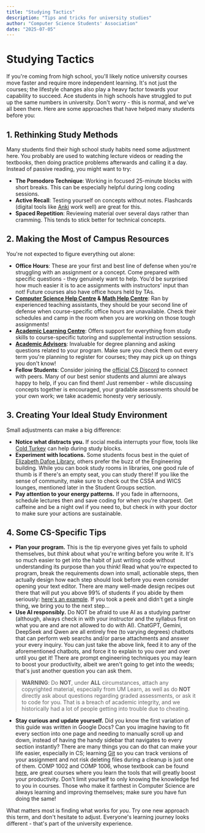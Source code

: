 ```yaml
---
title: "Studying Tactics"
description: "Tips and tricks for university studies"
author: "Computer Science Students' Association"
date: "2025-07-05"
---
```


# Studying Tactics

If you're coming from high school, you'll likely notice university courses move faster and require more independent learning. It's not just the courses; the lifestyle changes also play a heavy factor towards your capability to succeed. Ace students in high schools have struggled to put up the same numbers in university. Don't worry - this is normal, and we've all been there. Here are some approaches that have helped many students before you:

## 1. **Rethinking Study Methods**

Many students find their high school study habits need some adjustment here. You probably are used to watching lecture videos or reading the textbooks, then doing practice problems afterwards and calling it a day. Instead of passive reading, you might want to try:
- **The Pomodoro Technique**: Working in focused 25-minute blocks with short breaks. This can be especially helpful during long coding sessions.
- **Active Recall**: Testing yourself on concepts without notes. Flashcards (digital tools like [Anki](https://apps.ankiweb.net/) work well) are great for this.
- **Spaced Repetition**: Reviewing material over several days rather than cramming. This tends to stick better for technical concepts.

## 2. **Making the Most of Campus Resources**

You're not expected to figure everything out alone:
- **Office Hours**: These are your first and best line of defense when you're struggling with an assignment or a concept. Come prepared with specific questions - they genuinely want to help. You'd be surprised how much easier it is to ace assignments with instructors' input than not! Future courses also have office hours held by TAs.
- **[Computer Science Help Centre](https://umanitoba.ca/science/computer-science/help-centre) & [Math Help Centre](https://umanitoba.ca/science/mathematics/math-help-centre)**: Ran by experienced teaching assistants, they should be your second line of defense when course-specific office hours are unavailable. Check their schedules and camp in the room when you are working on those tough assignments!
- **[Academic Learning Centre](https://www.umanitoba.ca/student-supports/academic-supports/academic-learning)**: Offers support for everything from study skills to course-specific tutoring and supplemental instruction sessions.
- **[Academic Advisors](https://umanitoba.ca/science/student-experience/academic-advising)**: Invaluable for degree planning and asking questions related to your program. Make sure you check them out every term you're planning to register for courses; they may pick up on things you don't know!
- **Fellow Students**: Consider joining the [official CS Discord](https://discord.umanitobacssa.ca/) to connect with peers. Many of our best senior students and alumni are always happy to help, if you can find them! Just remember - while discussing concepts together is encouraged, your gradable assessments should be your own work; we take academic honesty very seriously.

## 3. **Creating Your Ideal Study Environment**

Small adjustments can make a big difference:

- **Notice what distracts you.** If social media interrupts your flow, tools like [Cold Turkey](https://getcoldturkey.com/) can help during study blocks.
- **Experiment with locations.** Some students focus best in the quiet of [Elizabeth Dafoe Library](https://umanitoba.ca/libraries/elizabeth-dafoe-library), others prefer the buzz of the Engineering building. While you can book study rooms in libraries, one good rule of thumb is if there's an empty seat, you can study there! If you like the sense of community, make sure to check out the CSSA and WICS lounges, mentioned later in the Student Groups section.
- **Pay attention to your energy patterns.** If you fade in afternoons, schedule lectures then and save coding for when you're sharpest. Get caffeine and be a night owl if you need to, but check in with your doctor to make sure your actions are sustainable.

## 4. Some CS-Specific Tips

- **Plan your program.** This is the tip everyone gives yet fails to uphold themselves, but *think* about what you're writing before you write it. It's so much easier to get into the habit of just writing code without understanding its purpose than you think! Read what you're expected to program, break the requirements down into small, actionable steps, then actually design how each step should look before you even consider opening your text editor. There are many well-made design recipes out there that will put you above 99% of students if you abide by them seriously: [here's an example](https://course.ccs.neu.edu/cs2500/design_recipe.html). If you took a peek and didn't get a single thing, we bring you to the next step...
- **Use AI responsibly.** Do NOT be afraid to use AI as a studying partner (although, always check in with your instructor and the syllabus first on what you are and are not allowed to do with AI). ChatGPT, Gemini, DeepSeek and Qwen are all entirely free (to varying degrees) chatbots that can perform web searchs and/or parse attachments and answer your every inquiry. You can just take the above link, feed it to any of the aforementioned chatbots, and force it to explain to you over and over until you get it! There are prompt engineering techniques you may learn to boost your productivity, albeit we aren't going to get into the weeds; that's just another question you can ask them.
> **WARNING**: Do **NOT**, under **ALL** circumstances, attach any copyrighted material, especially from UM Learn, as well as do **NOT** directly ask about questions regarding graded assessments, or ask it to code for you. That is a breach of academic integrity, and we historically had a lot of people getting into trouble due to cheating.
- **Stay curious and update yourself.** Did you know the first variation of this guide was written in Google Docs? Can you imagine having to fit every section into one page and needing to manually scroll up and down, instead of having the handy sidebar that navigates to every section instantly? There are many things you can do that can make your life easier, especially in CS; learning [Git](https://git-scm.com/) so you can track versions of your assignment and not risk deleting files during a cleanup is just one of them. COMP 1002 and COMP 1006, whose textbook can be found [here](https://toolsntechniques.ca/), are great courses where you learn the tools that will greatly boost your productivity. Don't limit yourself to only knowing the knowledge fed to you in courses. Those who make it farthest in Computer Science are always learning and improving themselves; make sure you have fun doing the same!

What matters most is finding what works for *you*. Try one new approach this term, and don't hesitate to adjust. Everyone's learning journey looks different - that's part of the university experience.
